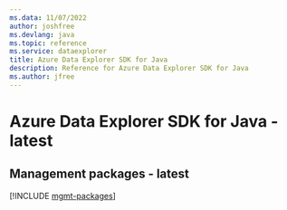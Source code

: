 ```yaml
---
ms.data: 11/07/2022
author: joshfree
ms.devlang: java
ms.topic: reference
ms.service: dataexplorer
title: Azure Data Explorer SDK for Java
description: Reference for Azure Data Explorer SDK for Java
ms.author: jfree
---
```

# Azure Data Explorer SDK for Java - latest

## Management packages - latest
[!INCLUDE [mgmt-packages](data-explorer-mgmt-index.md)]